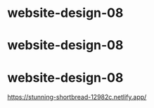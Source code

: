 ﻿# website-design-08
# website-design-08
# website-design-08
https://stunning-shortbread-12982c.netlify.app/
